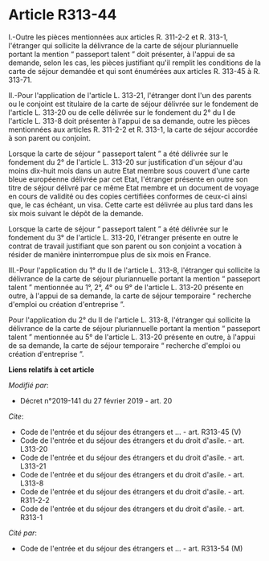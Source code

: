 # Article R313-44

I.-Outre les pièces mentionnées aux articles R. 311-2-2 et R. 313-1, l'étranger qui sollicite la délivrance de la carte de
séjour pluriannuelle portant la mention “ passeport talent ” doit présenter, à l'appui de sa demande, selon les cas, les
pièces justifiant qu'il remplit les conditions de la carte de séjour demandée et qui sont énumérées aux articles R. 313-45 à
R. 313-71. 

II.-Pour l'application de l'article L. 313-21, l'étranger dont l'un des parents ou le conjoint est titulaire de la carte de
séjour délivrée sur le fondement de l'article L. 313-20 ou de celle délivrée sur le fondement du 2° du I de l'article L.
313-8 doit présenter à l'appui de sa demande, outre les pièces mentionnées aux articles R. 311-2-2 et R. 313-1, la carte de
séjour accordée à son parent ou conjoint. 

Lorsque la carte de séjour “ passeport talent ” a été délivrée sur le fondement du 2° de l'article L. 313-20 sur
justification d'un séjour d'au moins dix-huit mois dans un autre Etat membre sous couvert d'une carte bleue européenne
délivrée par cet Etat, l'étranger présente en outre son titre de séjour délivré par ce même Etat membre et un document de
voyage en cours de validité ou des copies certifiées conformes de ceux-ci ainsi que, le cas échéant, un visa. Cette carte est
délivrée au plus tard dans les six mois suivant le dépôt de la demande. 

Lorsque la carte de séjour “ passeport talent ” a été délivrée sur le fondement du 3° de l'article L. 313-20, l'étranger
présente en outre le contrat de travail justifiant que son parent ou son conjoint a vocation à résider de manière
ininterrompue plus de six mois en France. 

III.-Pour l'application du 1° du II de l'article L. 313-8, l'étranger qui sollicite la délivrance de la carte de séjour
pluriannuelle portant la mention “ passeport talent ” mentionnée au 1°, 2°, 4° ou 9° de l'article L. 313-20 présente en
outre, à l'appui de sa demande, la carte de séjour temporaire “ recherche d'emploi ou création d'entreprise ”. 

Pour l'application du 2° du II de l'article L. 313-8, l'étranger qui sollicite la délivrance de la carte de séjour
pluriannuelle portant la mention “ passeport talent ” mentionnée au 5° de l'article L. 313-20 présente en outre, à l'appui de
sa demande, la carte de séjour temporaire “ recherche d'emploi ou création d'entreprise ”.

**Liens relatifs à cet article**

_Modifié par_:

  - Décret n°2019-141 du 27 février 2019 - art. 20

_Cite_:

  - Code de l'entrée et du séjour des étrangers et ... - art. R313-45 (V)
  - Code de l'entrée et du séjour des étrangers et du droit d'asile. - art. L313-20
  - Code de l'entrée et du séjour des étrangers et du droit d'asile. - art. L313-21
  - Code de l'entrée et du séjour des étrangers et du droit d'asile. - art. L313-8
  - Code de l'entrée et du séjour des étrangers et du droit d'asile. - art. R311-2-2
  - Code de l'entrée et du séjour des étrangers et du droit d'asile. - art. R313-1

_Cité par_:

  - Code de l'entrée et du séjour des étrangers et ... - art. R313-54 (M)
